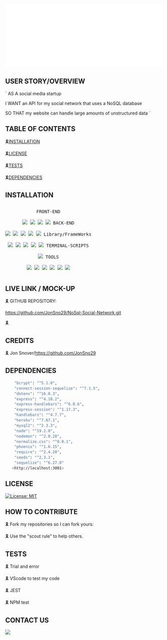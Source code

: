 <div align="center" id="top">
  <img width="500px" height="200px" src="assets/welcome.svg"/>
  </div>
  
## USER STORY/OVERVIEW

`
AS A social media startup

I WANT an API for my social network that uses a NoSQL database

SO THAT my website can handle large amounts of unstructured data
`

## TABLE OF CONTENTS

 🎗[INSTALLATION](#installation)

 🎗[LICENSE](#license)  

 🎗[TESTS](#tests)

 🎗[DEPENDENCIES](#dependencies)

## INSTALLATION

<p style="display: inline-block;" align="center">
  <kbd>
    <kbd>FRONT-END</kbd>
    <br>
    <br>
    <img width="30px" src="https://cdn.jsdelivr.net/gh/devicons/devicon/icons/html5/html5-original.svg" />
    <img width="30px" src="https://cdn.jsdelivr.net/gh/devicons/devicon/icons/css3/css3-plain.svg" />
    <img width="30px" src="https://cdn.jsdelivr.net/gh/devicons/devicon/icons/markdown/markdown-original.svg"/>
    <img width="30px" src="https://cdn.jsdelivr.net/gh/devicons/devicon/icons/javascript/javascript-original.svg"/>
  </kbd>
  <kbd>
    <kbd>BACK-END</kbd>
    <br>
    <br>
    <img width="30px" src="https://cdn.jsdelivr.net/gh/devicons/devicon/icons/express/express-original.svg" />
    <img width="30px" src="https://cdn.jsdelivr.net/gh/devicons/devicon/icons/mysql/mysql-original.svg" />
    <img width="30px" src="https://cdn.jsdelivr.net/gh/devicons/devicon/icons/nodejs/nodejs-original.svg" />
    <img width="30px" src="https://cdn.jsdelivr.net/gh/devicons/devicon/icons/sequelize/sequelize-original.svg" />
    <img width="30px" src="https://cdn.jsdelivr.net/gh/devicons/devicon/icons/mysql2/mysql2.svg" />
  </kbd>
  <kbd>
    <kbd>Library/FrameWorks</kbd>
    <br>
    <br>
    <img width="30px" src="https://cdn.jsdelivr.net/gh/devicons/devicon/icons/tailwindcss/tailwindcss-plain.svg" />
    <img width="30px" src="https://cdn.jsdelivr.net/gh/devicons/devicon/icons/bootstrap/bootstrap-original.svg" />
    <img width="30px" src="https://cdn.jsdelivr.net/gh/devicons/devicon/icons/npm/npm-original-wordmark.svg" />
    <img width="30px" src="https://cdn.jsdelivr.net/gh/devicons/devicon/icons/handlebars/handlebars-original.svg" />
    <img width="30px" src="https://cdn.jsdelivr.net/gh/devicons/devicon/icons/jest/jest-plain.svg" />
</kbd>
  <kbd>
    <kbd>TERMINAL-SCRIPTS</kbd>
    <br>
    <br>
    <img width="30px" src="https://cdn.jsdelivr.net/gh/devicons/devicon/icons/nodejs/nodejs-original.svg" />
  </kbd>
  <kbd>
    <kbd>TOOLS</kbd>
    <br>
    <br>
    <img width="30px" src="https://cdn.jsdelivr.net/gh/devicons/devicon/icons/vscode/vscode-original.svg" />
    <img width="30px" src="https://cdn.jsdelivr.net/gh/devicons/devicon/icons/heroku/heroku-original.svg" />
    <img width="30px" src="https://cdn.jsdelivr.net/gh/devicons/devicon/icons/github/github-original.svg" />
    <img width="30px" src="https://cdn.jsdelivr.net/gh/devicons/devicon/icons/slack/slack-original.svg" />
    <img width="30px" src="https://cdn.jsdelivr.net/gh/devicons/devicon/icons/devicon/devicon-original.svg" />
    <img width="30px" src="https://cdn.jsdelivr.net/gh/devicons/devicon/icons/oracle/oracle-original.svg" />
</kbd>
  
## LIVE LINK / MOCK-UP

🎗 GITHUB REPOSITORY:

  <https://github.com/JonSno29/NoSql-Social-Network.git>
  
🎗 

## CREDITS

🎗 Jon Snover/<https://github.com/JonSno29>

## DEPENDENCIES

```bash
    "bcrypt": "^5.1.0",
    "connect-session-sequelize": "^7.1.5",
    "dotenv": "^16.0.3",
    "express": "^4.18.2",
    "express-handlebars": "^6.0.6",
    "express-session": "^1.17.3",
    "handlebars": "^4.7.7",
    "heroku": "^7.67.1",
    "mysql2": "^2.3.3",
    "node": "^19.2.0",
    "nodemon": "^2.0.20",
    "normalize.css": "^8.0.1",
    "phoenix": "^1.6.15",
    "require": "^2.4.20",
    "seeds": "^2.3.1",
    "sequelize": "^6.27.0"
   <http://localhost:3001>
```

## LICENSE

[![License: MIT](https://img.shields.io/badge/License-MIT-yellow.svg)](https://opensource.org/licenses/MIT)

## HOW TO CONTRIBUTE

🎗 Fork my repositories so I can fork yours:

🎗 Use the "scout rule" to help others.

## TESTS

🎗 Trial and error

🎗 VScode to test my code

🎗 JEST
  
🎗 NPM test

## CONTACT US

<a href="https://github.com/jonsno29" target="_blank"><img src="https://img.shields.io/badge/Github-jonsno29-red?style=for-the-badge&logo=github"></a>
